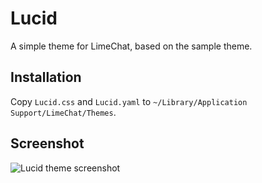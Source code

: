 # Lucid

A simple theme for LimeChat, based on the sample theme.

## Installation

Copy `Lucid.css` and `Lucid.yaml` to `~/Library/Application Support/LimeChat/Themes`.

## Screenshot

![Lucid theme screenshot](https://raw.github.com/spinningarrow/lucid-limechat/master/screenshot.png)